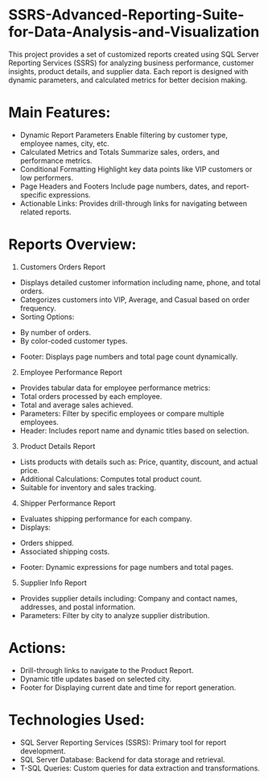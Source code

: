 # SSRS-Advanced-Reporting-Suite-for-Data-Analysis-and-Visualization
This project provides a set of customized reports created using SQL Server Reporting Services (SSRS) for analyzing business performance, customer insights, product details, and supplier data. Each report is designed with dynamic parameters, and calculated metrics for better decision making.

# Main Features:
- Dynamic Report Parameters Enable filtering by customer type, employee names, city, etc.
- Calculated Metrics and Totals Summarize sales, orders, and performance metrics.
- Conditional Formatting Highlight key data points like VIP customers or low performers.
- Page Headers and Footers Include page numbers, dates, and report-specific expressions.
- Actionable Links: Provides drill-through links for navigating between related reports.

# Reports Overview:
1. Customers Orders Report
 - Displays detailed customer information including name, phone, and total orders.
 - Categorizes customers into VIP, Average, and Casual based on order frequency.
- Sorting Options:
* By number of orders.
* By color-coded customer types.
- Footer: Displays page numbers and total page count dynamically.

2. Employee Performance Report
 - Provides tabular data for employee performance metrics:
 - Total orders processed by each employee.
 - Total and average sales achieved.
- Parameters: Filter by specific employees or compare multiple employees.
- Header: Includes report name and dynamic titles based on selection.

3. Product Details Report
  - Lists products with details such as:
Price, quantity, discount, and actual price.
  - Additional Calculations: Computes total product count.
- Suitable for inventory and sales tracking.

4. Shipper Performance Report
  - Evaluates shipping performance for each company.
- Displays:
* Orders shipped.
* Associated shipping costs.
- Footer: Dynamic expressions for page numbers and total pages.

5. Supplier Info Report
  - Provides supplier details including:
Company and contact names, addresses, and postal information.
- Parameters: Filter by city to analyze supplier distribution.

# Actions:
- Drill-through links to navigate to the Product Report.
- Dynamic title updates based on selected city.
- Footer for Displaying current date and time for report generation.
  
# Technologies Used:
- SQL Server Reporting Services (SSRS): Primary tool for report development.
- SQL Server Database: Backend for data storage and retrieval.
- T-SQL Queries: Custom queries for data extraction and transformations.
